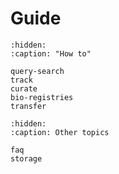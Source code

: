 # Guide

```{toctree}
:hidden:
:caption: "How to"

query-search
track
curate
bio-registries
transfer
```

```{toctree}
:hidden:
:caption: Other topics

faq
storage
```

